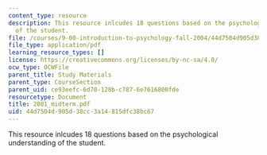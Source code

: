 ```yaml
---
content_type: resource
description: This resource inlcudes 18 questions based on the psychological understanding
  of the student.
file: /courses/9-00-introduction-to-psychology-fall-2004/44d7504d905d38cc3a14815dfc38bc67_2001_midterm.pdf
file_type: application/pdf
learning_resource_types: []
license: https://creativecommons.org/licenses/by-nc-sa/4.0/
ocw_type: OCWFile
parent_title: Study Materials
parent_type: CourseSection
parent_uid: ce93eefc-6d70-128b-c787-6e7616800fde
resourcetype: Document
title: 2001_midterm.pdf
uid: 44d7504d-905d-38cc-3a14-815dfc38bc67
---
```

This resource inlcudes 18 questions based on the psychological understanding of the student.